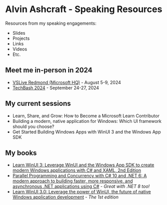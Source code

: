 # Alvin Ashcraft - Speaking Resources

Resources from my speaking engagements:

- Slides
- Projects
- Links
- Videos
- Etc.

## Meet me in-person in 2024

- [VSLive Redmond (Microsoft HQ)](https://vslive.com/events/microsofthq-2024/home.aspx) - August 5-9, 2024
- [TechBash 2024](https://techbash.com/) - September 24-27, 2024

## My current sessions

- Learn, Share, and Grow: How to Become a Microsoft Learn Contributor
- Building a modern, native application for Windows: Which UI framework should you choose?
- Get Started Building Windows Apps with WinUI 3 and the Windows App SDK

## My books

- [Learn WinUI 3: Leverage WinUI and the Windows App SDK to create modern Windows applications with C# and XAML, 2nd Edition](https://www.amazon.com/Learn-WinUI-Leverage-Windows-applications/dp/1805120069/)
- [Parallel Programming and Concurrency with C# 10 and .NET 6: A modern approach to building faster, more responsive, and asynchronous .NET applications using C#](https://www.amazon.com/Parallel-Programming-Concurrency-NET-asynchronous/dp/1803243678/) - *Great with .NET 8 too!*
- [Learn WinUI 3.0: Leverage the power of WinUI, the future of native Windows application development](https://www.amazon.com/Learn-WinUI-3-0-application-development/dp/1800208669/) - *The 1st edition*
